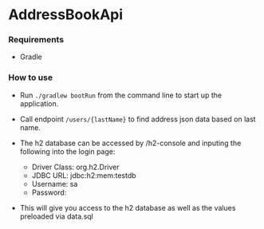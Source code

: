 # AddressBookApi

### Requirements
* Gradle

### How to use
* Run ```./gradlew bootRun``` from the command line to start up the application.

* Call endpoint ```/users/{lastName}``` to find address json data based on last name.

* The h2 database can be accessed by /h2-console and inputing the following 
into the login page:
  * Driver Class:   org.h2.Driver
  * JDBC URL: jdbc:h2:mem:testdb
  * Username: sa
  * Password:
* This will give you access to the h2 database as well as the values preloaded via data.sql
